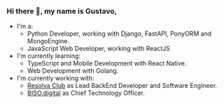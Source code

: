 ### Hi there 👋, my name is Gustavo,

<!--
**gustcorrea/gustcorrea** is a ✨ _special_ ✨ repository because its `README.md` (this file) appears on your GitHub profile.

Here are some ideas to get you started:

- 🔭 I’m currently working on ...
- 🌱 I’m currently learning ...
- 👯 I’m looking to collaborate on ...
- 🤔 I’m looking for help with ...
- 💬 Ask me about ...
- 📫 How to reach me: ...
- 😄 Pronouns: ...
- ⚡ Fun fact: ...
-->

  - I'm a:
    - Python Developer, working with Django, FastAPI, PonyORM and MongoEngine.
    - JavaScript Web Developer, working with ReactJS
  - I'm currently learning:
    - TypeScript and Mobile Development with React Native.
    - Web Development with Golang.
  - I'm currently working with:
    - [Resolva Club](https://www.resolvaclub.com) as Lead BackEnd Developer and Software Engineer.
    - [BISO.digital](https://www.biso.digital) as Chief Technology Officer.

